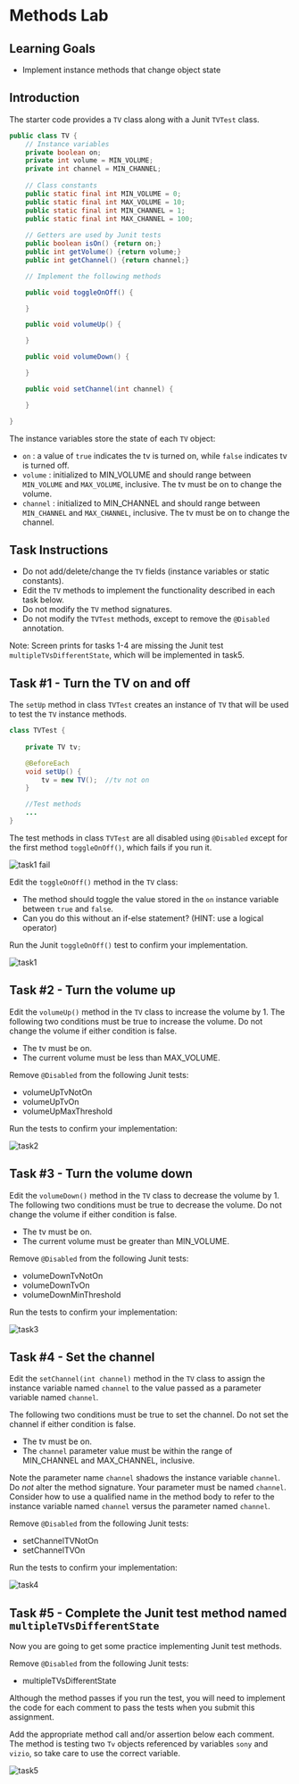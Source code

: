 # Methods Lab

## Learning Goals

- Implement instance methods that change object state

## Introduction

The starter code provides a `TV` class along with a Junit `TVTest` class.

```java
public class TV {
    // Instance variables
    private boolean on;
    private int volume = MIN_VOLUME;
    private int channel = MIN_CHANNEL;
    
    // Class constants
    public static final int MIN_VOLUME = 0;
    public static final int MAX_VOLUME = 10;
    public static final int MIN_CHANNEL = 1;
    public static final int MAX_CHANNEL = 100;
    
    // Getters are used by Junit tests
    public boolean isOn() {return on;}
    public int getVolume() {return volume;}
    public int getChannel() {return channel;}

    // Implement the following methods

    public void toggleOnOff() {

    }

    public void volumeUp() {

    }

    public void volumeDown() {

    }

    public void setChannel(int channel) {

    }

}
```

The instance variables store the state of each `TV` object:

- `on` : a value of `true` indicates the tv is turned on, while `false` indicates tv is turned off.
- `volume` : initialized to MIN_VOLUME and should range between `MIN_VOLUME` and `MAX_VOLUME`, inclusive.
   The tv must be on to change the volume.
- `channel` : initialized to MIN_CHANNEL and should range between `MIN_CHANNEL` and `MAX_CHANNEL`, inclusive.
   The tv must be on to change the channel.

## Task Instructions

- Do not add/delete/change the `TV` fields (instance variables or static constants).
- Edit the `TV` methods to implement the functionality described in each task below.
- Do not modify the `TV` method signatures.
- Do not modify the `TVTest` methods, except to remove the `@Disabled` annotation.

Note: Screen prints for tasks 1-4 are missing the Junit test `multipleTVsDifferentState`,
which will be implemented in task5.

## Task #1 - Turn the TV on and off

The `setUp` method in class `TVTest` creates an instance of `TV`
that will be used to test the `TV` instance methods.

```java
class TVTest {
    
    private TV tv;

    @BeforeEach
    void setUp() {
        tv = new TV();  //tv not on
    }

    //Test methods
    ...
}
```

The test methods in class `TVTest` are all disabled using `@Disabled` except for the first
method `toggleOnOff()`, which fails if you run it.


![task1 fail](https://curriculum-content.s3.amazonaws.com/6676/java-methods/task1_fail.png)

Edit the `toggleOnOff()` method in the `TV` class:
- The method should toggle the value stored in the `on`
  instance variable between `true` and `false`.  
- Can you do this without an if-else statement?  (HINT: use a logical operator)


Run the Junit `toggleOnOff()` test to confirm your implementation.

![task1](https://curriculum-content.s3.amazonaws.com/6676/java-methods/task1.png)

## Task #2 - Turn the volume up

Edit the `volumeUp()` method in the `TV` class to increase the volume by 1.
The following two conditions must be true to increase the volume.
Do not change the volume if either condition is false.

- The tv must be on.  
- The current volume must be less than MAX_VOLUME.

Remove `@Disabled` from the following Junit tests:

- volumeUpTvNotOn
- volumeUpTvOn
- volumeUpMaxThreshold

Run the tests to confirm your implementation:

![task2](https://curriculum-content.s3.amazonaws.com/6676/java-methods/task2.png)


## Task #3 - Turn the volume down

Edit the `volumeDown()` method in the `TV` class to decrease the volume by 1.
The following two conditions must be true to decrease the volume.
Do not change  the volume if either condition is false.

- The tv must be on.
- The current volume must be greater than MIN_VOLUME.

Remove `@Disabled` from the following Junit tests:

- volumeDownTvNotOn
- volumeDownTvOn
- volumeDownMinThreshold

Run the tests to confirm your implementation:

![task3](https://curriculum-content.s3.amazonaws.com/6676/java-methods/task3.png)


## Task #4 - Set the channel

Edit the `setChannel(int channel)` method in the `TV` class to assign
the instance variable named `channel` to the value passed as a parameter
variable named `channel`.  

The following two conditions must be true to set the channel.
Do not set the channel if either condition is false.

- The tv must be on.
- The `channel` parameter value must be within the range of MIN_CHANNEL and MAX_CHANNEL, inclusive.

Note the parameter name `channel` shadows the instance variable `channel`.
Do *not* alter the method signature.  Your parameter must be named `channel`.
Consider how to use a qualified name in the method body to refer to the instance
variable named `channel` versus the parameter named `channel`.

Remove `@Disabled` from the following Junit tests:

- setChannelTVNotOn
- setChannelTVOn

Run the tests to confirm your implementation:

![task4](https://curriculum-content.s3.amazonaws.com/6676/java-methods/task4.png)


## Task #5 - Complete the Junit test method named `multipleTVsDifferentState`

Now you are going to get some practice implementing Junit test methods.

Remove `@Disabled` from the following Junit tests:

- multipleTVsDifferentState

Although the method passes if you run the test, you will need to implement
the code for each comment to pass the tests when you submit this assignment.

Add the appropriate method call and/or assertion below each comment.
The method is testing two `Tv` objects referenced by variables `sony`
and `vizio`, so take care to use the correct variable.

![task5](https://curriculum-content.s3.amazonaws.com/6676/java-methods/task5.png)